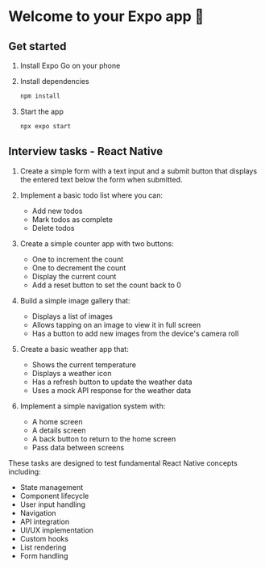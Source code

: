 # Welcome to your Expo app 👋

## Get started

1. Install Expo Go on your phone
2. Install dependencies

   ```bash
   npm install
   ```

3. Start the app

   ```bash
   npx expo start
   ```

## Interview tasks - React Native

1. Create a simple form with a text input and a submit button that displays the entered text below the form when submitted.

2. Implement a basic todo list where you can:

   - Add new todos
   - Mark todos as complete
   - Delete todos

3. Create a simple counter app with two buttons:

   - One to increment the count
   - One to decrement the count
   - Display the current count
   - Add a reset button to set the count back to 0

4. Build a simple image gallery that:

   - Displays a list of images
   - Allows tapping on an image to view it in full screen
   - Has a button to add new images from the device's camera roll

5. Create a basic weather app that:

   - Shows the current temperature
   - Displays a weather icon
   - Has a refresh button to update the weather data
   - Uses a mock API response for the weather data

6. Implement a simple navigation system with:
   - A home screen
   - A details screen
   - A back button to return to the home screen
   - Pass data between screens

These tasks are designed to test fundamental React Native concepts including:

- State management
- Component lifecycle
- User input handling
- Navigation
- API integration
- UI/UX implementation
- Custom hooks
- List rendering
- Form handling
